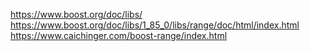 https://www.boost.org/doc/libs/
https://www.boost.org/doc/libs/1_85_0/libs/range/doc/html/index.html
https://www.caichinger.com/boost-range/index.html
